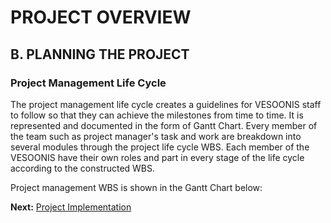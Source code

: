 # PROJECT OVERVIEW
## B. PLANNING THE PROJECT

### Project Management Life Cycle

<p class="text-justify">The project management life cycle creates a guidelines for VESOONIS staff to follow so that they can achieve the milestones from time to time. It is represented and documented in the form of Gantt Chart. Every member of the team such as project manager's task and work are breakdown into several modules through the project life cycle WBS. Each member of the VESOONIS have their own roles and part in every stage of the life cycle according to the constructed WBS.</p>

Project management WBS is shown in the Gantt Chart below:



































**Next:** [Project Implementation](/Project-Management-Plan/C-Project-Implementation.md)
